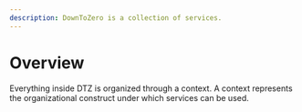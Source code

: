 ```yaml
---
description: DownToZero is a collection of services.
---
```


# Overview

Everything inside DTZ is organized through a context. A context represents the organizational construct under which services can be used.

